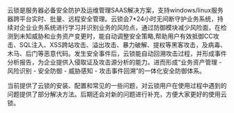 云锁是服务器必备安全防护及运维管理SAAS解决方案，支持windows/linux服务器跨平台实时、批量、远程安全管理。云锁会7*24小时无间断守护业务系统，持续对企业业务系统进行学习并识别业务的风险点，通过防御模块减少风险面，在检测到未知威胁和业务资产变更时，能自动调整安全策略,帮助用户有效抵御CC攻击、SQL注入、XSS跨站攻击、溢出攻击、暴力破解、提权等黑客攻击，及病毒、木马、后门等恶意代码。发生安全事件后，云锁能自动回溯攻击过程，并形成事件分析报告，为企业提供入侵取证及攻击源分析的能力。进而形成“业务资产管理 - 风险识别 - 安全防御 - 威胁感知 - 攻击事件回溯”的一体化安全防御体系。

当前提供了云锁的安装、配置和常见的一些问题，对云锁用户在使用过程中遇到的问题提供了部分解决方法。后期还会对新的问题进行补充，方便大家更好的使用云锁。